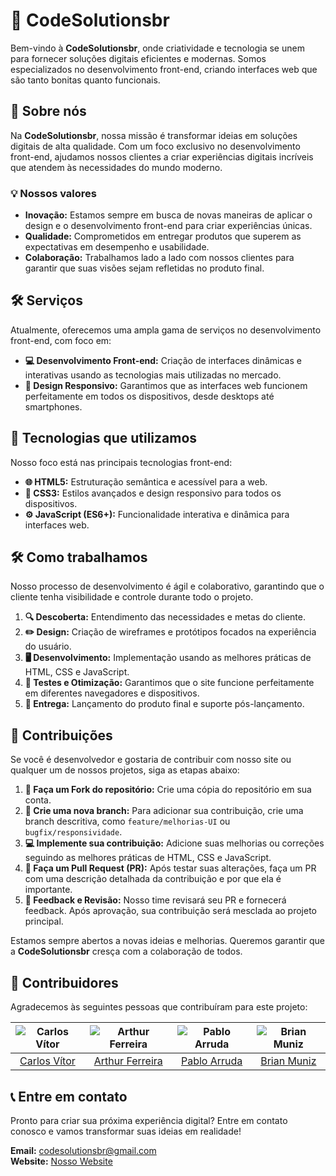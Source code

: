 # 🚀 CodeSolutionsbr

Bem-vindo à **CodeSolutionsbr**, onde criatividade e tecnologia se unem para fornecer soluções digitais eficientes e modernas. Somos especializados no desenvolvimento front-end, criando interfaces web que são tanto bonitas quanto funcionais.

## 🏢 Sobre nós

Na **CodeSolutionsbr**, nossa missão é transformar ideias em soluções digitais de alta qualidade. Com um foco exclusivo no desenvolvimento front-end, ajudamos nossos clientes a criar experiências digitais incríveis que atendem às necessidades do mundo moderno.

### 💡 Nossos valores

- **Inovação:** Estamos sempre em busca de novas maneiras de aplicar o design e o desenvolvimento front-end para criar experiências únicas.
- **Qualidade:** Comprometidos em entregar produtos que superem as expectativas em desempenho e usabilidade.
- **Colaboração:** Trabalhamos lado a lado com nossos clientes para garantir que suas visões sejam refletidas no produto final.

## 🛠️ Serviços

Atualmente, oferecemos uma ampla gama de serviços no desenvolvimento front-end, com foco em:

- **💻 Desenvolvimento Front-end:** Criação de interfaces dinâmicas e interativas usando as tecnologias mais utilizadas no mercado.
- **📱 Design Responsivo:** Garantimos que as interfaces web funcionem perfeitamente em todos os dispositivos, desde desktops até smartphones.

## 🚧 Tecnologias que utilizamos

Nosso foco está nas principais tecnologias front-end:

- **🌐 HTML5:** Estruturação semântica e acessível para a web.
- **🎨 CSS3:** Estilos avançados e design responsivo para todos os dispositivos.
- **⚙️ JavaScript (ES6+):** Funcionalidade interativa e dinâmica para interfaces web.

## 🛠️ Como trabalhamos

Nosso processo de desenvolvimento é ágil e colaborativo, garantindo que o cliente tenha visibilidade e controle durante todo o projeto.

1. **🔍 Descoberta:** Entendimento das necessidades e metas do cliente.
2. **✏️ Design:** Criação de wireframes e protótipos focados na experiência do usuário.
3. **🖥️ Desenvolvimento:** Implementação usando as melhores práticas de HTML, CSS e JavaScript.
4. **🧪 Testes e Otimização:** Garantimos que o site funcione perfeitamente em diferentes navegadores e dispositivos.
5. **🚀 Entrega:** Lançamento do produto final e suporte pós-lançamento.

## 🤝 Contribuições

Se você é desenvolvedor e gostaria de contribuir com nosso site ou qualquer um de nossos projetos, siga as etapas abaixo:

1. **🍴 Faça um Fork do repositório:** Crie uma cópia do repositório em sua conta.
2. **🌿 Crie uma nova branch:** Para adicionar sua contribuição, crie uma branch descritiva, como `feature/melhorias-UI` ou `bugfix/responsividade`.
3. **💻 Implemente sua contribuição:** Adicione suas melhorias ou correções seguindo as melhores práticas de HTML, CSS e JavaScript.
4. **🔄 Faça um Pull Request (PR):** Após testar suas alterações, faça um PR com uma descrição detalhada da contribuição e por que ela é importante.
5. **📝 Feedback e Revisão:** Nosso time revisará seu PR e fornecerá feedback. Após aprovação, sua contribuição será mesclada ao projeto principal.

Estamos sempre abertos a novas ideias e melhorias. Queremos garantir que a **CodeSolutionsbr** cresça com a colaboração de todos.

## 👥 Contribuidores

Agradecemos às seguintes pessoas que contribuíram para este projeto:

| ![Carlos Vítor](https://github.com/carlosvfb.png?size=100) | ![Arthur Ferreira](https://github.com/ferreraks.png?size=100) | ![Pablo Arruda](https://github.com/.png?size=100) | ![Brian Muniz](https://github.com/BrianMunizSilveira.png?size=100) |
|:-------------------------------------------------:|:---------------------------------------------------:|:-------------------------------------------------:|:-------------------------------------------------:|
| [Carlos Vítor](https://github.com/carlosvfb)               | [Arthur Ferreira](https://github.com/ferreraks)               | [Pablo Arruda](https://github.com/)                 | [Brian Muniz](https://github.com/BrianMunizSilveira)                 |



## 📞 Entre em contato

Pronto para criar sua próxima experiência digital? Entre em contato conosco e vamos transformar suas ideias em realidade!

**Email:** codesolutionsbr@gmail.com  
**Website:** [Nosso Website](https://codesolutionsbr.github.io/Code-Solutions/)
